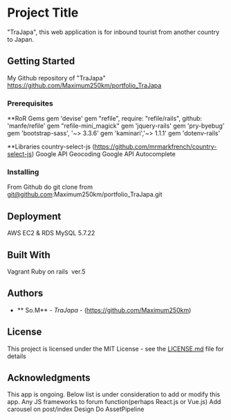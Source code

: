 
# Project Title

"TraJapa", this web application is for inbound tourist from another country to Japan. 

## Getting Started

My Github repository of "TraJapa"
https://github.com/Maximum250km/portfolio_TraJapa


### Prerequisites
**RoR Gems
gem 'devise'
gem "refile", require: "refile/rails", github: 'manfe/refile'
gem "refile-mini_magick"
gem 'jquery-rails'
gem 'pry-byebug'
gem 'bootstrap-sass', '~> 3.3.6'
gem 'kaminari','~> 1.1.1'
gem 'dotenv-rails'

**Libraries
country-select-js
(https://github.com/mrmarkfrench/country-select-js)
Google API Geocoding
Google API Autocomplete

### Installing

From Github do git clone from  
git@github.com:Maximum250km/portfolio_TraJapa.git


## Deployment

AWS EC2 & RDS  MySQL 5.7.22

## Built With
Vagrant
Ruby on rails  ver.5
 

## Authors

* ** So.M** - *TraJapa* - (https://github.com/Maximum250km)

## License

This project is licensed under the MIT License - see the [LICENSE.md](LICENSE.md) file for details

## Acknowledgments

This app is ongoing. Below list is under consideration to add or modify this app.
Any JS frameworks to forum function(perhaps React.js or Vue.js)
Add carousel on post/index
Design 
Do AssetPipeline  

